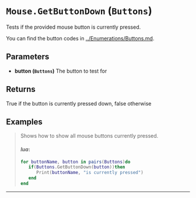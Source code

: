 # `Mouse.GetButtonDown` (`Buttons`)


Tests if the provided mouse button is currently pressed.

You can find the button codes in [../Enumerations/Buttons.md](../Enumerations/Buttons.md).


## Parameters

* **button (`Buttons`)** 
	The button to test for

## Returns

True if the button is currently pressed down, false otherwise
## Examples

> Shows how to show all mouse buttons currently pressed.
> 
> #### _lua_:
> ```lua
> for buttonName, button in pairs(Buttons)do
>    if(Buttons.GetButtonDown(button))then
>       Print(buttonName, "is currently pressed")
>    end
> end
> ```
---
